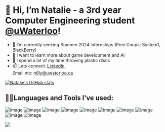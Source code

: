 # 👋 Hi, I’m Natalie - a 3rd year Computer Engineering student [@uWaterloo](https://github.com/uWaterloo)!
- 👀 I’m currently seeking Summer 2024 internships (Prev Coops: System1, BlackBerry)
- 🌱 I want to learn more about game development and AI
- 🥏 I spend a lot of my time throwing plastic discs
- 📫 Lets connect: [LinkedIn](https://www.linkedin.com/in/natalie-ly-/ ).<br /> 
      Email me: n6ly@uwaterloo.ca

[![Natalie's GitHub stats](https://github-readme-stats.vercel.app/api?username=natalie-ly)](https://github.com/natalie-ly/github-readme-stats)

## 👩‍💻Languages and Tools I've used:
![image](https://github.com/natalie-ly/natalie-ly/assets/144157865/eeda204c-de95-4609-b0e5-3c26aefe87f6)
![image](https://github.com/natalie-ly/natalie-ly/assets/144157865/11f0b872-438f-485e-9a06-808d9c823fcc)
![image](https://github.com/natalie-ly/natalie-ly/assets/144157865/8d02fbc2-5eee-43ec-8628-7b3a7f2abcdd)
![image](https://github.com/natalie-ly/natalie-ly/assets/144157865/6b24cfc9-8717-4e3f-a6e3-8f30036d3583)
![image](https://github.com/natalie-ly/natalie-ly/assets/144157865/fc4e56fa-9483-44ce-b4ac-be904583b70d)
![image](https://github.com/natalie-ly/natalie-ly/assets/144157865/a9751298-75cc-4fa3-a039-a976e7162f26)
![image](https://github.com/natalie-ly/natalie-ly/assets/144157865/193c650b-ccec-428e-b1d6-3e704201525e)
![image](https://github.com/natalie-ly/natalie-ly/assets/144157865/21644189-0435-40d0-8bd9-de93cf6c8c58)
![image](https://github.com/natalie-ly/natalie-ly/assets/144157865/53ca40b4-2b1f-4559-b254-e897f5f34656)
![image](https://github.com/natalie-ly/natalie-ly/assets/144157865/ed9ba182-3a36-48e2-af58-bf116397871e)

![](https://komarev.com/ghpvc/?username=natalie-ly&color=blue)</h1> 

<!---
natalie-ly/natalie-ly is a ✨ special ✨ repository because its `README.md` (this file) appears on your GitHub profile.
You can click the Preview link to take a look at your changes.
to display top languages used: [![Top Langs](https://github-readme-stats.vercel.app/api/top-langs/?username=natalie-ly&layout=compact)](https://github.com/anuraghazra/github-readme-stats)
--->
